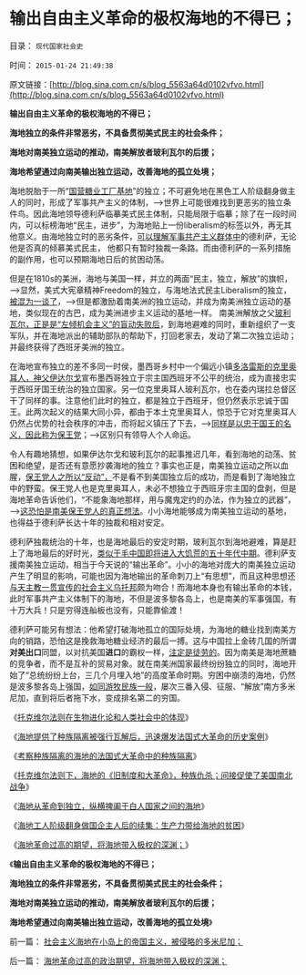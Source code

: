 # 输出自由主义革命的极权海地的不得已；

目录： `现代国家社会史` 

时间： `2015-01-24 21:49:38` 

原文链接：[http://blog.sina.com.cn/s/blog_5563a64d0102vfvo.html](http://blog.sina.com.cn/s/blog_5563a64d0102vfvo.html)

**输出自由主义革命的极权海地的不得已；**

**海地独立的条件非常恶劣，不具备贯彻美式民主的社会条件；**

**海地对南美独立运动的推动，南美解放者玻利瓦尔的后援；**

**海地希望通过向南美输出独立运动，改善海地的孤立处境；**



海地脱胎于一所“[国营糖业工厂基地](../../../2015/1/13/法国古拉格群岛！西班牙和天主教眼中的“资本主义”.md)”的独立；不可避免地在黑色工人阶级翻身做主人的同时，形成了军事共产主义的体制，——>世界上可能很难找到更恶劣的独立条件鸟。因此海地领导德利萨临摹美式民主体制，只能局限于临摹；除了在一段时间内，可以标榜海地“民主，进步”，为海地贴上一份liberalism的标签以外，再无其他意义。由海地独立时的恶劣条件，[可以理解军事共产主义群体中](../../../2010/7/21/柏拉图的乌托邦就是社会主义.md)的德利萨，无论他是否真的倾慕美式民主，
他都只有暂时独裁一条路。而由德利萨的一系列措施的副作用，也可以预期海地日后的贫困动荡。

但是在1810s的美洲，海地与美国一样，并立的两面“民主，独立，解放”的旗帜，——>显然，美式大宪章精神Freedom的独立，与海地法式民主Liberalism的独立，[被混为一谈了](../../../2015/1/6/南美独立缺乏中产者阶层，因而显得革命而具激进性；.md)，——>但是都激励着南美洲的独立运动，并成为南美洲独立运动的基地，类似现在的古巴，成为美洲进步主义运动的基地一样。
南美洲解放之父[玻利瓦尔，正是是“左倾机会主义”的盲动失败后](../../../2015/1/10/进步分子的共同错误，南美独立运动的liberalism.md)，到海地避难的同时，重新组织了一支军队，并在海地派出的辅助部队的帮助下，打回老家去，发动了第二次独立运动；并最终获得了西班牙美洲的独立。

在海地宣布独立的差不多同一时侯，墨西哥乡村中一个偏远小镇[多洛雷斯的克里奥耳人，神父伊达尔戈](../../../2014/11/25/波旁王朝国进民退制造分裂，教科书中“多洛雷斯的呼声”的误导.md)宣布墨西哥独立于宗主国西班牙不公平的统治，成为直接忠实于西班牙国王统治的独立国家。另一位克里奥耳人玻利瓦尔，也在委内瑞拉总督区干了同样的事。注意他们此时的独立，都是独立于西班牙，但仍然表示忠诚于国王。此两次起义的结果大同小异，都由于本土克里奥耳人，惊恐于它对克里奥耳人仍然占优势的社会秩序的冲击，而将起义镇压了下去，——>[同样是以忠于国王的名义，因此称为保王党](../../../2015/1/9/南美洲进步大革命中的反动派，和他们反革命的理由.md)；——>区别只有领导人个人命运。

令人有趣地猜想，如果伊达尔戈和玻利瓦尔的起事推迟几年，看到海地的动荡、贫困和绝望，是否还有意愿抄袭海地的独立？事实也正是，南美独立运动之所以血腥，[保王党人之所以“反动”，](../../../2015/1/4/法国大革命及南美独立运动的“反动派”真的不合理吗？.md)不是看不到美国独立后的成功，而是看到了海地独立中的野蛮。保王党人也是克里奥耳人，未必不想独立于西班牙宗主国的盘剥，但是海地革命告诉他们，“不能象海地那样，用与魔鬼定约的办法，作为独立的武器”，——>[这恐怕是南美保王党人的真正想法](../../../2015/1/5/“革命与反革命”的大革命语境中的“反动派”.md)。小小海地能够成为南美独立运动的基地，也得益于德利萨长达十年的独裁和相对安定。

德利萨独裁统治的十年，也是海地最后的安定时期，玻利瓦尔到海地避难，算是赶上了海地最后的好时光，[类似于毛中国即将进入大饥荒的五十年代中期](../../../2009/7/5/历史责任归咎于毛主席是不公正的.md)。德利萨支援南美独立运动，相当于今天说的“输出革命”。小小的海地对庞大的南美独立运动产生了明显的影响，可能也因为海地输出的革命刺刀上“有思想”，而且这种思想还[与天主教一贯宣传的社会主义乌托邦](../../../2014/12/27/南美洲独立是意识形态的煽动，新自由主义的华盛顿共识和变异.md)颇为吻合！而海地本身也有输出革命的本钱，此时军事共产主义体制下的海地，不但是波多黎各岛上，也是南美的军事强国，有十万大兵！只是穷得连舢板也没有，只能靠偷渡！

德利萨可能另有想法：他希望打破海地孤立的国际处境，为海地的糖业找到南美方向的销路，恐怕这是挽救海地糖业经济的最后一搏。这与中国拉上金砖几国的所谓**对美出口**同盟，以对抗美国**进口**的霸权一样，[注定是徒劳的](../../../2014/7/17/金砖银行，如同几个男人谈恋爱，还要谈婚论嫁的滑稽.md)。因为南美是海地蔗糖的竞争者，而不是互补的贸易对象。就在南美洲国家最终纷纷独立的同时，海地开始了“总统纷纷上台，三几个月埋入地”的高度革命时期。穷困中崩溃的海地，仍然是波多黎各岛上强国，[如同游牧民族一般](../../../2008/11/27/血的教训：不要妖魔化敌人.md)，屡次三番入侵、征服、“解放”南方多米尼加，直到将后者拖下水，变成排名第二的穷国。

《[托克维尔法则在生物进化论和人类社会中的体现](../../../2015/1/17/托克维尔法则在生物进化论和人类社会中的先验；.md)》

《[海地提供了种族隔离被强行瓦解后，迅速爆发法国式大革命的历史案例](../../../2015/1/18/中国民族特点，不会苏联式解体，但不排斥法国式大革命.md)》

《[考察种族隔离的海地的法国式大革命中的种族隔离](../../../2015/1/19/考察种族隔离的海地的法国式大革命中的种族隔离；.md)》

《[托克维尔法则下，海地的《旧制度和大革命》，种族仇杀；间接促使了美国南北战争](../../../2015/1/20/社会主义不具备创新的机制，抵制创新因素，剥夺创新的条件；.md)》

《[海地从革命到独立，纵横捭阖于白人国家之间的海地](../../../2015/1/21/海地从革命到独立，纵横捭阖于白人国家之间的海地；.md)》

《[海地工人阶级翻身做国企主人后的续集：生产力带给海地的贫困](../../../2015/1/22/海地黑色工人阶级,翻身做国企主人后的共产主义赤贫.md)》

《[海地革命过高的期望，将海地带入极权的深渊；](../../../2015/1/23/海地革命过高的政治期望，将海地带入极权的深渊；.md)》

《**输出自由主义革命的极权海地的不得已；**

**海地独立的条件非常恶劣，不具备贯彻美式民主的社会条件；**

**海地对南美独立运动的推动，南美解放者玻利瓦尔的后援；**

**海地希望通过向南美输出独立运动，改善海地的孤立处境**》

前一篇： [社会主义海地在小岛上的帝国主义，被侵略的多米尼加；](../../../2015/1/25/社会主义海地在小岛上的帝国主义，被侵略的多米尼加；.md)

后一篇： [海地革命过高的政治期望，将海地带入极权的深渊；](../../../2015/1/23/海地革命过高的政治期望，将海地带入极权的深渊；.md)

